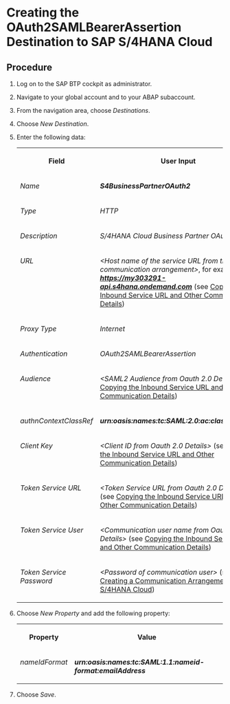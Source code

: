 <!-- loiob968a25fe20e4f9a8f4366d1972fc7d4 -->

# Creating the OAuth2SAMLBearerAssertion Destination to SAP S/4​HANA Cloud



## Procedure

1.  Log on to the SAP BTP cockpit as administrator.

2.  Navigate to your global account and to your ABAP subaccount.

3.  From the navigation area, choose *Destinations*.

4.  Choose *New Destination*.

5.  Enter the following data:


    <table>
    <tr>
    <th valign="top">

    Field


    
    </th>
    <th valign="top">

    User Input


    
    </th>
    </tr>
    <tr>
    <td valign="top">

    *Name*


    
    </td>
    <td valign="top">

    ***S4BusinessPartnerOAuth2***


    
    </td>
    </tr>
    <tr>
    <td valign="top">

     *Type* 


    
    </td>
    <td valign="top">

     *HTTP* 


    
    </td>
    </tr>
    <tr>
    <td valign="top">

    *Description*


    
    </td>
    <td valign="top">

    *S/4HANA Cloud Business Partner OAuth2​*


    
    </td>
    </tr>
    <tr>
    <td valign="top">

    *URL*


    
    </td>
    <td valign="top">

    *<Host name of the service URL from the communication arrangement​\>*, for example, ***https://my303291-api.s4hana.ondemand.com*** \(see [Copying the Inbound Service URL and Other Communication Details](copying-the-inbound-service-url-and-other-communication-details-a14394b.md)\)


    
    </td>
    </tr>
    <tr>
    <td valign="top">

    *Proxy Type*


    
    </td>
    <td valign="top">

    *Internet*


    
    </td>
    </tr>
    <tr>
    <td valign="top">

    *Authentication*


    
    </td>
    <td valign="top">

    *OAuth2SAMLBearerAssertion​*


    
    </td>
    </tr>
    <tr>
    <td valign="top">

    *Audience*


    
    </td>
    <td valign="top">

    *<SAML2 Audience from Oauth 2.0 Details\>* \(see [Copying the Inbound Service URL and Other Communication Details](copying-the-inbound-service-url-and-other-communication-details-a14394b.md)\)


    
    </td>
    </tr>
    <tr>
    <td valign="top">

    *authnContextClassRef*


    
    </td>
    <td valign="top">

    ***urn:oasis:names:tc:SAML:2.0:ac:classes:X509​***


    
    </td>
    </tr>
    <tr>
    <td valign="top">

    *Client Key*


    
    </td>
    <td valign="top">

    *<Client ID from Oauth 2.0 Details\>* \(see [Copying the Inbound Service URL and Other Communication Details](copying-the-inbound-service-url-and-other-communication-details-a14394b.md)\)


    
    </td>
    </tr>
    <tr>
    <td valign="top">

    *Token Service URL*


    
    </td>
    <td valign="top">

    *<Token Service URL from Oauth 2.0 Details\>* \(see [Copying the Inbound Service URL and Other Communication Details](copying-the-inbound-service-url-and-other-communication-details-a14394b.md)\)


    
    </td>
    </tr>
    <tr>
    <td valign="top">

    *Token Service User*


    
    </td>
    <td valign="top">

    *<Communication user name​ from Oauth 2.0 Details\>* \(see [Copying the Inbound Service URL and Other Communication Details](copying-the-inbound-service-url-and-other-communication-details-a14394b.md)\)


    
    </td>
    </tr>
    <tr>
    <td valign="top">

    *Token Service Password​*


    
    </td>
    <td valign="top">

    *<Password of communication user\>* \(see [Creating a Communication Arrangement in SAP S/4HANA Cloud](creating-a-communication-arrangement-in-sap-s-4hana-cloud-889fbe3.md)\)


    
    </td>
    </tr>
    </table>
    
6.  Choose *New Property* and add the following property:


    <table>
    <tr>
    <th valign="top">

    Property


    
    </th>
    <th valign="top">

    Value


    
    </th>
    </tr>
    <tr>
    <td valign="top">

    *nameIdFormat*​


    
    </td>
    <td valign="top">

    ***urn:oasis:names:tc:SAML:1.1:nameid-format:emailAddress***


    
    </td>
    </tr>
    </table>
    
7.  Choose *Save*.


